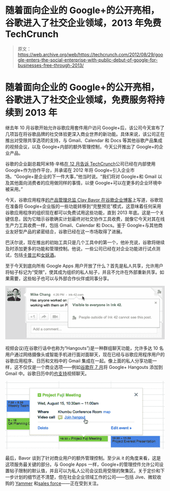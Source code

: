 # 随着面向企业的 Google+的公开亮相，谷歌进入了社交企业领域，2013 年免费 TechCrunch

> 原文：<https://web.archive.org/web/https://techcrunch.com/2012/08/29/google-enters-the-social-enterprise-with-public-debut-of-google-for-businesses-free-through-2013/>

# 随着面向企业的 Google+的公开亮相，谷歌进入了社交企业领域，免费服务将持续到 2013 年

继去年 10 月谷歌开始允许谷歌应用套件用户访问 Google+后，该公司今天宣布了几项旨在将谷歌品牌的社交体验更深入商业世界的新功能。具体来说，该公司正在推出对受限共享选项的支持，与 Gmail、Calendar 和 Docs 等其他谷歌产品集成的视频会议，以及 Google+内部的额外管理控制，今天公开推出了 Google+的企业产品。

谷歌的企业副总裁阿米特·辛格[在 12 月告诉 TechCrunch](https://web.archive.org/web/20221210061751/https://beta.techcrunch.com/2011/12/24/watch-out-yammer-and-jive-google-is-about-to-enter-the-social-enterprise-space/)公司已经在内部使用 Google+作为协作平台，并承诺在 2012 年将 Google+引入企业市场。“Google+是企业的下一件大事，”他当时说。“我们将对 Google+和 Gmail 以及其他面向消费者的应用做同样的事情，以便 Google+可以在更多的企业环境中被采用。”

今天，谷歌应用程序[的产品管理总监 Clay Bavor 在谷歌企业博客](https://web.archive.org/web/20221210061751/http://googleenterprise.blogspot.com/2012/08/bringing-google-to-work.html)上写道，谷歌现在准备将 Google+企业版的一些功能转移到“完整预览”模式，这意味着任何采用谷歌应用程序的组织现在都可以免费试用这些功能，直到 2013 年底。这是一个关键信息，因为它暗示谷歌确实计划最终对社交协作工具收费，就像它今天对其在线生产力工具收费一样，包括 Gmail、Calendar 和 Docs。鉴于 Google+与其他商业友好型产品的紧密结合，谷歌已经在这一市场取得了进展。

巴沃尔说，现在推出的初始工具只是几个工具中的第一个，他补充说，谷歌将继续及时添加更多的功能和管理控制。他说，一些公司已经在对企业功能进行试点测试，包括[卡普兰](https://web.archive.org/web/20221210061751/http://googleenterprise.blogspot.com/2012/08/kaplan-tests-high-with-google-apps-for.html)和[女妖酒](https://web.archive.org/web/20221210061751/http://youtu.be/ZyMEEdE39EM)。

至于今天到底向所有 Google Apps 用户开放了什么？首先是私人共享，允许用户将帖子标记为“受限”，使其成为组织的私人帖子，并且不允许在外部重新共享。如果需要，这些帖子也可以与外部合作伙伴或同事分享。

[![](img/eb6c543e4087b6cac5979ef777a85c00.png "postrestriction")](https://web.archive.org/web/20221210061751/https://beta.techcrunch.com/2012/08/29/google-enters-the-social-enterprise-with-public-debut-of-google-for-businesses-free-through-2013/postrestriction/)

视频会议(在谷歌行话中也称为“Hangouts”)是一种群组聊天功能，允许多达 10 名用户通过网络摄像头或智能手机进行面对面聊天，现在已经与谷歌应用程序用户的谷歌应用程序、日历和文档中的 Gmail 集成在一起。像上面的私人分享功能一样，这不仅仅是一个商业选项——例如[谷歌在 7 月](https://web.archive.org/web/20221210061751/https://beta.techcrunch.com/2012/07/30/google-replaces-gmail-video-chat-with-google-hangouts/)将 Google+ Hangouts 添加到 Gmail 中。谷歌日历中的[也支持](https://web.archive.org/web/20221210061751/http://support.google.com/calendar/bin/answer.py?hl=en&answer=2690797)视频聊天。

[![](img/5522986bbbcfebf1d5d22ccafb47dba7.png "hangoutscalendar")](https://web.archive.org/web/20221210061751/https://beta.techcrunch.com/2012/08/29/google-enters-the-social-enterprise-with-public-debut-of-google-for-businesses-free-through-2013/hangoutscalendar/)

最后，Bavor 谈到了针对商业用户的额外管理控制。至少从 it 的角度来看，这是这项服务最关键的部分。与 Google Apps 一样，Google+的管理控件允许公司设置帖子限制的默认值，并且可以为私人公司会议启用受限的聚集区。关于定价和下一步计划的细节还不清楚，但在社会企业领域工作的公司——包括 Jive、微软收购的 [Yammer](https://web.archive.org/web/20221210061751/https://www.yammer.com/) 和[sales force](https://web.archive.org/web/20221210061751/https://beta.techcrunch.com/2011/08/30/salesforce-adds-realtime-chat-screen-sharing-social-customer-groups-to-chatter-debuts-html5-mobile-app/)——正在受到关注。